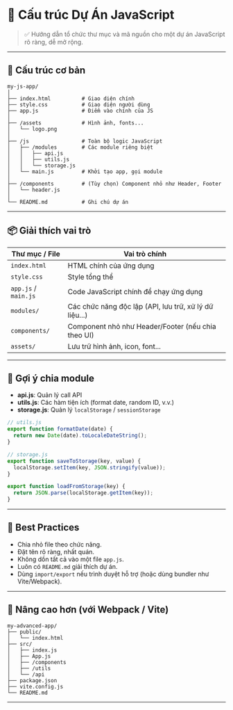 # 🔴 Cấu trúc Dự Án JavaScript

> ✅ Hướng dẫn tổ chức thư mục và mã nguồn cho một dự án JavaScript rõ ràng, dễ mở rộng.

---

## 📁 Cấu trúc cơ bản

```
my-js-app/
│
├── index.html          # Giao diện chính
├── style.css           # Giao diện người dùng
├── app.js              # Điểm vào chính của JS
│
├── /assets             # Hình ảnh, fonts...
│   └── logo.png
│
├── /js                 # Toàn bộ logic JavaScript
│   ├── /modules        # Các module riêng biệt
│   │   ├── api.js
│   │   ├── utils.js
│   │   └── storage.js
│   └── main.js         # Khởi tạo app, gọi module
│
├── /components         # (Tùy chọn) Component nhỏ như Header, Footer
│   └── header.js
│
└── README.md           # Ghi chú dự án
```

---

## 📦 Giải thích vai trò

| Thư mục / File       | Vai trò chính                                          |
| -------------------- | ------------------------------------------------------ |
| `index.html`         | HTML chính của ứng dụng                                |
| `style.css`          | Style tổng thể                                         |
| `app.js` / `main.js` | Code JavaScript chính để chạy ứng dụng                 |
| `modules/`           | Các chức năng độc lập (API, lưu trữ, xử lý dữ liệu...) |
| `components/`        | Component nhỏ như Header/Footer (nếu chia theo UI)     |
| `assets/`            | Lưu trữ hình ảnh, icon, font...                        |

---

## 📌 Gợi ý chia module

- **api.js**: Quản lý call API
- **utils.js**: Các hàm tiện ích (format date, random ID, v.v.)
- **storage.js**: Quản lý `localStorage` / `sessionStorage`

```js
// utils.js
export function formatDate(date) {
  return new Date(date).toLocaleDateString();
}

// storage.js
export function saveToStorage(key, value) {
  localStorage.setItem(key, JSON.stringify(value));
}

export function loadFromStorage(key) {
  return JSON.parse(localStorage.getItem(key));
}
```

---

## 🧠 Best Practices

- Chia nhỏ file theo chức năng.
- Đặt tên rõ ràng, nhất quán.
- Không dồn tất cả vào một file `app.js`.
- Luôn có `README.md` giải thích dự án.
- Dùng `import/export` nếu trình duyệt hỗ trợ (hoặc dùng bundler như Vite/Webpack).

---

## 📁 Nâng cao hơn (với Webpack / Vite)

```
my-advanced-app/
├── public/
│   └── index.html
├── src/
│   ├── index.js
│   ├── App.js
│   ├── /components
│   ├── /utils
│   └── /api
├── package.json
├── vite.config.js
└── README.md
```

---
